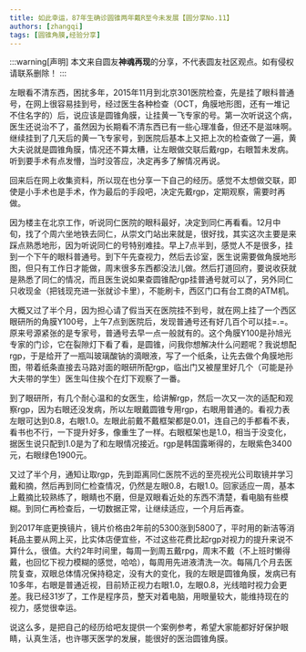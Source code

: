 ```yaml
---
title: 如此幸运，87年生确诊圆锥两年戴R至今未发展【圆分享No.11】
authors: [zhangqi]
tags: [圆锥角膜,经验分享]
---
```


:::warning[声明]
本文来自圆友**神魂再现**的分享，不代表圆友社区观点。如有侵权请联系删除！
:::

左眼看不清东西，困扰多年，2015年11月到北京301医院检查，先是挂了眼科普通号，在网上很容易挂到号，经过医生各种检查（OCT，角膜地形图，还有一堆记不住名字的）后，说应该是圆锥角膜，让挂黄一飞专家的号。第一次听说这个病，医生还说治不了，虽然因为长期看不清东西已有一些心理准备，但还不是滋味啊。继续挂到了几天后的黄一飞专家号，到医院后基本上又把上次的检查做了一遍，黄大夫说就是圆锥角膜，情况还不算太糟，让左眼做交联后戴rgp，右眼暂未发病。听到要手术有点发懵，当时没答应，决定再多了解情况再说。

回来后在网上收集资料，所以现在也分享一下自己的经历。感觉不太想做交联，即使是小手术也是手术，作为最后的手段吧，决定先戴rgp，定期观察，需要时再做。

因为楼主在北京工作，听说同仁医院的眼科最好，决定到同仁再看看。12月中旬，找了个周六坐地铁去同仁，从崇文门站出来就是，很好找，其实这次主要是来踩点熟悉地形，因为听说同仁的号特别难挂。早上7点半到，感觉人不是很多，挂到一个下午的眼科普通号。到下午先查视力，然后去诊室，医生说需要做角膜地形图，但只有工作日才能做，周末很多东西都没法儿做。然后打道回府，要说收获就是熟悉了同仁的情况，而且医生说如果查圆锥配rgp挂普通号就可以了，另外同仁只收现金（把钱现充进一张就诊卡里），不能刷卡，西区门口有台工商的ATM机。

大概又过了半个月，因为担心请了假当天在医院挂不到号，就在网上挂了一个西区眼研所的角膜Y100号，上午7点到医院后，发现普通号还有好几百个可以挂=.=。原来号源紧张的是专家号，普通号去早一点一般就有的。这个角膜Y100是孙旭光专家的门诊，它在裂隙灯下看了看，是圆锥，问我你想解决什么问题呢？我说想配rgp，于是给开了一瓶叫玻璃酸钠的滴眼液，写了一个纸条，让先去做个角膜地形图，带着纸条直接去马路对面的眼研所配rgp，临出门又被屋里好几个（可能是孙大夫带的学生）医生叫住挨个在灯下观察了一番。

到了眼研所，有几个耐心温和的女医生，给讲解rgp，然后一次又一次的适配和观察rgp，因为右眼还没发病，所以左眼戴圆锥专用rgp，右眼用普通的。看视力表左眼可达到0.8，右眼1.0。左眼此前戴不戴框架都是0.01，连自己的手都看不表，看书也不行，一下提升好多，像重生了一样。右眼框架也是1.0，相当于没变化，据医生说只配到1.0是为了和左眼情况接近。rgp是韩国露晰得的，左眼紫色3400元，右眼绿色1900元。

又过了半个月，通知让取rgp，先到距离同仁医院不远的至亮视光公司取镜并学习戴和摘，然后再到同仁检查情况，仍然是左眼0.8，右眼1.0。回家适应一周，基本上戴摘比较熟练了，眼睛也不磨，但是双眼看近处的东西不清楚，看电脑有些模糊。到同仁再检查后，一切数据正常，让继续适应，一个月后再查。

到2017年底更换镜片，镜片价格由2年前的5300涨到5800了，平时用的新洁等消耗品主要从网上买，比实体店便宜些，不过这些花费比起rgp对视力的提升来说不算什么，很值。大约2年时间里，每周一到周五戴rpg，周末不戴（不上班时懒得戴，也回忆下视力模糊的感觉，哈哈），每周用先进液清洗一次。每隔几个月去医院复查，双眼总体情况保持稳定，没有大的变化，我的左眼是圆锥角膜，发病已有10多年，右眼是普通近视，目前矫正视力右眼1.0，左眼0.8，光线暗时视力会更差。我已经31岁了，工作是程序员，整天对着电脑，用眼量较大，能维持现在的视力，感觉很幸运。

说这么多，是把自己的经历给吧友提供一个案例参考，希望大家能都好好保护眼睛，认真生活，也许哪天医学的发展，能很好的医治圆锥角膜。
